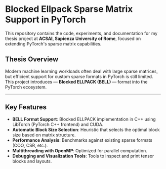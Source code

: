 # Blocked Ellpack Sparse Matrix Support in PyTorch

This repository contains the code, experiments, and documentation for my thesis project at **ACSAI, Sapienza University of Rome**, focused on extending PyTorch's sparse matrix capabilities.

## Thesis Overview

Modern machine learning workloads often deal with large sparse matrices, but efficient support for custom sparse formats in PyTorch is still limited. This project introduces — **Blocked ELLPACK (BELL)** — format into the PyTorch ecosystem.

---

##  Key Features

- **BELL Format Support**: Blocked ELLPACK implementation in C++ using LibTorch (PyTorch C++ frontend) and CUDA.
- **Automatic Block Size Selection**: Heuristic that selects the optimal block size based on matrix structure.
- **Performance Analysis**: Benchmarks against existing sparse formats (COO, CSR, etc.).
- **Multithreading with OpenMP**: Optimized for parallel computation.
- **Debugging and Visualization Tools**: Tools to inspect and print tensor blocks and layouts.
